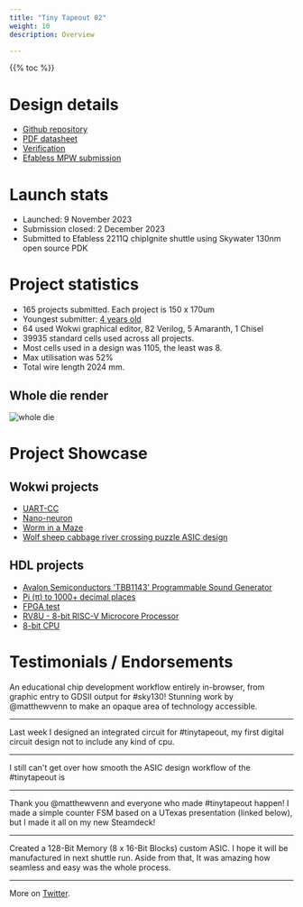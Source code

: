 ```yaml
---
title: "Tiny Tapeout 02"
weight: 10
description: Overview

---
```


{{% toc %}}

# Design details

* [Github repository](https://github.com/TinyTapeout/tinytapeout-02)
* [PDF datasheet](https://github.com/TinyTapeout/tinytapeout-02/raw/tt02/datasheet.pdf)
* [Verification](https://github.com/TinyTapeout/tinytapeout-02/blob/tt02/VERIFICATION.md)
* [Efabless MPW submission](https://platform.efabless.com/projects/1410)

# Launch stats

* Launched: 9 November 2023
* Submission closed: 2 December 2023
* Submitted to Efabless 2211Q chipIgnite shuttle using Skywater 130nm open source PDK

# Project statistics

* 165 projects submitted. Each project is 150 x 170um
* Youngest submitter: [4 years old](https://tinytapeout.com/runs/tt02/031)
* 64 used Wokwi graphical editor, 82 Verilog, 5 Amaranth, 1 Chisel
* 39935 standard cells used across all projects.
* Most cells used in a design was 1105, the least was 8.
* Max utilisation was 52%
* Total wire length 2024 mm.

## Whole die render

![whole die](images/tinytapeout.png)

# Project Showcase

## Wokwi projects
* [UART-CC](https://tinytapeout.com/runs/tt02/057)
* [Nano-neuron](https://tinytapeout.com/runs/tt02/066)
* [Worm in a Maze](https://tinytapeout.com/runs/tt02/084)
* [Wolf sheep cabbage river crossing puzzle ASIC design](https://tinytapeout.com/runs/tt02/111)

## HDL projects 
* [Avalon Semiconductors 'TBB1143' Programmable Sound Generator](https://tinytapeout.com/runs/tt02/024/)
* [Pi (π) to 1000+ decimal places](https://tinytapeout.com/runs/tt02/036)
* [FPGA test](https://tinytapeout.com/runs/tt02/090)
* [RV8U - 8-bit RISC-V Microcore Processor](https://tinytapeout.com/runs/tt02/107)
* [8-bit CPU](https://tinytapeout.com/runs/tt02/085/)

# Testimonials / Endorsements

An educational chip development workflow entirely in-browser, 
from graphic entry to GDSII output for #sky130! Stunning work by 
@matthewvenn to make an opaque area of technology accessible.

---
Last week I designed an integrated circuit for #tinytapeout, my first digital circuit design not to include any kind of cpu.

---
I still can't get over how smooth the ASIC design workflow of the #tinytapeout is 

---
Thank you @matthewvenn and everyone who made #tinytapeout happen! I made a simple counter FSM based on a UTexas presentation (linked below), but I made it all on my new Steamdeck!

---
Created a 128-Bit Memory (8 x 16-Bit Blocks) custom ASIC. I hope it will be manufactured in next shuttle run.
Aside from that, It was amazing how seamless and easy was the whole process.

---
More on [Twitter](https://twitter.com/search?q=tinytapeout).

